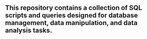 ## This repository contains a collection of SQL scripts and queries designed for database management, data manipulation, and data analysis tasks.

